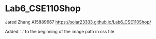 # Lab6_CSE110Shop
Jared Zhang A15889667
https://solar23333.github.io/Lab6_CSE110Shop/

Added '..' to the beginning of the image path in css file
